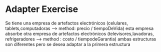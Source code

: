 # Adapter Exercise

Se tiene una empresa de artefactos electrónicos (celulares, tablets,computadoras
--> method: precio / tiempoDeVida) esta empresa absorbe otra empresa de artefactos
electrónicos (televisores,lavadoras, refrigeradores --> method : costo / tiempodeGarantia)
ambas estructuras son diferentes pero se desea adaptar a la primera estructura
